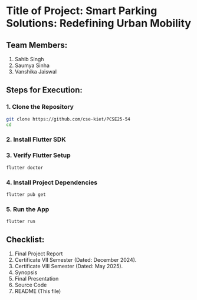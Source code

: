 # Title of Project: Smart Parking Solutions: Redefining Urban Mobility

## Team Members:
1. Sahib Singh
2. Saumya Sinha
3. Vanshika Jaiswal

## Steps for Execution:
### 1. Clone the Repository

```bash
git clone https://github.com/cse-kiet/PCSE25-54
cd
```
### 2. Install Flutter SDK
### 3. Verify Flutter Setup
```
flutter doctor
```
### 4. Install Project Dependencies
```
flutter pub get
```
### 5. Run the App
```
flutter run
```

## Checklist:
1. Final Project Report
2. Certificate VII Semester (Dated: December 2024).
3. Certificate VIII Semester (Dated: May 2025).
4. Synopsis
5. Final Presentation
6. Source Code
7. README (This file)